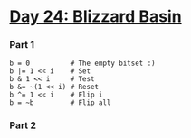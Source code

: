 # [Day 24: Blizzard Basin](https://adventofcode.com/2022/day/24)


### Part 1


```
b = 0          # The empty bitset :)
b |= 1 << i    # Set
b & 1 << i     # Test
b &= ~(1 << i) # Reset
b ^= 1 << i    # Flip i
b = ~b         # Flip all
```

### Part 2
